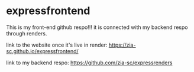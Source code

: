 # expressfrontend

This is my front-end github respo!!! it is connected with my backend respo through renders.

link to the website once it's live in render:
https://zia-sc.github.io/expressfrontend/

link to my backend respo:
https://github.com/zia-sc/expressrenders
